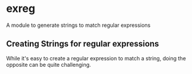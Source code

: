 # exreg
A module to generate strings to match regular expressions

## Creating Strings for regular expressions

While it's easy to create a regular expression to match a string, doing the opposite can be quite challenging.